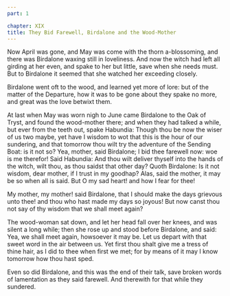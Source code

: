 ```yaml
---
part: 1

chapter: XIX
title: They Bid Farewell, Birdalone and the Wood-Mother
---
```


Now April was gone, and May was come with the thorn a-blossoming, and there was Birdalone waxing still in loveliness. And now the witch had left all girding at her even, and spake to her but little, save when she needs must. But to Birdalone it seemed that she watched her exceeding closely.

Birdalone went oft to the wood, and learned yet more of lore: but of the matter of the Departure, how it was to be gone about they spake no more, and great was the love betwixt them.

At last when May was worn nigh to June came Birdalone to the Oak of Tryst, and found the wood-mother there; and when they had talked a while, but ever from the teeth out, spake Habundia: Though thou be now the wiser of us two maybe, yet have I wisdom to wot that this is the hour of our sundering, and that tomorrow thou wilt try the adventure of the Sending Boat: is it not so? Yea, mother, said Birdalone; I bid thee farewell now: woe is me therefor! Said Habundia: And thou wilt deliver thyself into the hands of the witch, wilt thou, as thou saidst that other day? Quoth Birdalone: Is it not wisdom, dear mother, if I trust in my goodhap? Alas, said the mother, it may be so when all is said. But O my sad heart! and how I fear for thee!

My mother, my mother! said Birdalone, that I should make the days grievous unto thee! and thou who hast made my days so joyous! But now canst thou not say of thy wisdom that we shall meet again?

The wood-woman sat down, and let her head fall over her knees, and was silent a long while; then she rose up and stood before Birdalone, and said: Yea, we shall meet again, howsoever it may be. Let us depart with that sweet word in the air between us. Yet first thou shalt give me a tress of thine hair, as I did to thee when first we met; for by means of it may I know tomorrow how thou hast sped.

Even so did Birdalone, and this was the end of their talk, save broken words of lamentation as they said farewell. And therewith for that while they sundered.
